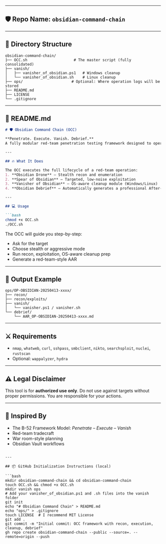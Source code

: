 
---

## 🛡️ **Repo Name:** `obsidian-command-chain`

---

## 📁 **Directory Structure**
```
obsidian-command-chain/
├── OCC.sh                     # The master script (fully consolidated)
├── vanish/
│   ├── vanisher_of_obsidian.ps1   # Windows cleanup
│   └── vanisher_of_obsidian.sh    # Linux cleanup
├── ops/                      # Optional: Where operation logs will be stored
├── README.md
├── LICENSE
└── .gitignore
```

---

## 📜 **README.md**
```markdown
# 🛡️ Obsidian Command Chain (OCC)

**Penetrate. Execute. Vanish. Debrief.**  
A fully modular red-team penetration testing framework designed to operate with stealth, precision, and power. Built by a warrior, for warriors.

---

## 🔥 What It Does

The OCC executes the full lifecycle of a red-team operation:
1. **Obsidian Drone** – Stealth recon and enumeration
2. **Spear of Obsidian** – Targeted, low-noise exploitation
3. **Vanisher of Obsidian** – OS-aware cleanup module (Windows/Linux)
4. **Obsidian Debrief** – Automatically generates a professional After-Action Report (Markdown format)

---

## 💻 Usage

```bash
chmod +x OCC.sh
./OCC.sh
```

The OCC will guide you step-by-step:
- Ask for the target
- Choose stealth or aggressive mode
- Run recon, exploitation, OS-aware cleanup prep
- Generate a red-team-style AAR

---

## 📁 Output Example

```
ops/OP-OBSIDIAN-20250413-xxxx/
├── recon/
├── recon/exploits/
├── vanish/
│   └── vanisher.ps1 / vanisher.sh
└── debrief/
    └── AAR_OP-OBSIDIAN-20250413-xxxx.md
```

---

## ⚔️ Requirements

- `nmap`, `whatweb`, `curl`, `sshpass`, `smbclient`, `nikto`, `searchsploit`, `nuclei`, `rustscan`
- Optional: `wappalyzer`, `hydra`

---

## ⚠️ Legal Disclaimer

This tool is for **authorized use only**. Do not use against targets without proper permissions. You are responsible for your actions.

---

## 🧠 Inspired By

- The B-52 Framework Model: *Penetrate – Execute – Vanish*
- Red-team tradecraft
- War room-style planning
- Obsidian Vault workflows
```

---

## 📦 GitHub Initialization Instructions (local)

```bash
mkdir obsidian-command-chain && cd obsidian-command-chain
touch OCC.sh && chmod +x OCC.sh
mkdir vanish ops
# Add your vanisher_of_obsidian.ps1 and .sh files into the vanish folder
git init
echo "# Obsidian Command Chain" > README.md
echo "ops/" > .gitignore
touch LICENSE  # I recommend MIT License
git add .
git commit -m "Initial commit: OCC framework with recon, execution, cleanup, debrief"
gh repo create obsidian-command-chain --public --source=. --remote=origin --push
```
